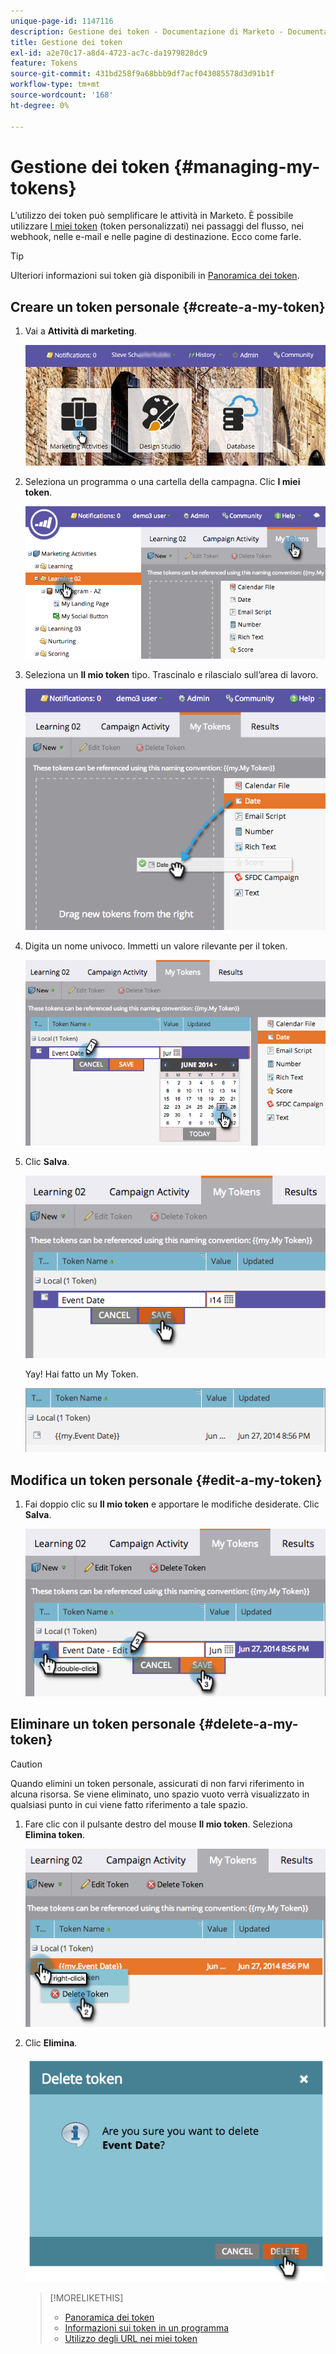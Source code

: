 ```yaml
---
unique-page-id: 1147116
description: Gestione dei token - Documentazione di Marketo - Documentazione del prodotto
title: Gestione dei token
exl-id: a2e70c17-a8d4-4723-ac7c-da1979828dc9
feature: Tokens
source-git-commit: 431bd258f9a68bbb9df7acf043085578d3d91b1f
workflow-type: tm+mt
source-wordcount: '168'
ht-degree: 0%

---
```


# Gestione dei token {#managing-my-tokens}

L’utilizzo dei token può semplificare le attività in Marketo. È possibile utilizzare [I miei token](/help/marketo/product-docs/core-marketo-concepts/programs/tokens/understanding-my-tokens-in-a-program.md) (token personalizzati) nei passaggi del flusso, nei webhook, nelle e-mail e nelle pagine di destinazione. Ecco come farle.

>[!TIP]
>
>Ulteriori informazioni sui token già disponibili in [Panoramica dei token](/help/marketo/product-docs/demand-generation/landing-pages/personalizing-landing-pages/tokens-overview.md).

## Creare un token personale {#create-a-my-token}

1. Vai a **Attività di marketing**.

   ![](assets/login-marketing-activities.png)

1. Seleziona un programma o una cartella della campagna. Clic **I miei token**.

   ![](assets/image2014-9-18-12-3a4-3a27.png)

1. Seleziona un **Il mio token** tipo. Trascinalo e rilascialo sull’area di lavoro.

   ![](assets/image2014-9-18-12-3a4-3a39.png)

1. Digita un nome univoco. Immetti un valore rilevante per il token.

   ![](assets/image2014-9-18-12-3a4-3a53.png)

1. Clic **Salva**.

   ![](assets/image2014-9-18-12-3a5-3a5.png)

   Yay! Hai fatto un My Token.

   ![](assets/image2014-9-18-12-3a5-3a15.png)

## Modifica un token personale {#edit-a-my-token}

1. Fai doppio clic su **Il mio token** e apportare le modifiche desiderate. Clic **Salva**.

   ![](assets/image2014-9-18-12-3a5-3a45.png)

## Eliminare un token personale {#delete-a-my-token}

>[!CAUTION]
>
>Quando elimini un token personale, assicurati di non farvi riferimento in alcuna risorsa. Se viene eliminato, uno spazio vuoto verrà visualizzato in qualsiasi punto in cui viene fatto riferimento a tale spazio.

1. Fare clic con il pulsante destro del mouse **Il mio token**. Seleziona **Elimina token**.

   ![](assets/image2014-9-18-12-3a7-3a24.png)

1. Clic **Elimina**.

   ![](assets/image2014-9-18-12-3a7-3a31.png)

   >[!MORELIKETHIS]
   >
   >* [Panoramica dei token](/help/marketo/product-docs/demand-generation/landing-pages/personalizing-landing-pages/tokens-overview.md)
   >* [Informazioni sui token in un programma](/help/marketo/product-docs/core-marketo-concepts/programs/tokens/understanding-my-tokens-in-a-program.md)
   >* [Utilizzo degli URL nei miei token](/help/marketo/product-docs/email-marketing/general/using-tokens/using-urls-in-my-tokens.md)
